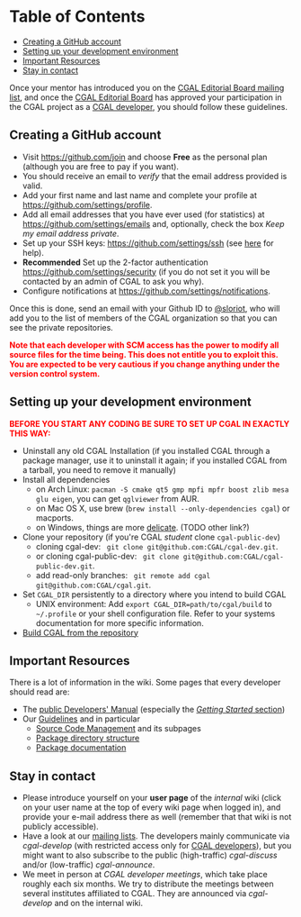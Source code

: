 <!--TOC-->

# Table of Contents
* [Creating a GitHub account](#creating-a-github-account)
* [Setting up your development environment](#setting-up-your-development-environment)
* [Important Resources](#important-resources)
* [Stay in contact](#stay-in-contact)

<!--TOC-->

Once your mentor has introduced you on the [CGAL Editorial Board mailing list](Mailing-Lists), and once the [CGAL Editorial Board](http://www.cgal.org/people.html) has approved your participation in the CGAL project as a [CGAL developer](http://www.cgal.org/project_rules.html#developers), you should follow these guidelines. 

## Creating a GitHub account

-   Visit <https://github.com/join> and choose **Free** as the
    personal plan (although you are free to pay if you want).
-   You should receive an email to *verify* that the email address
    provided is valid.
-   Add your first name and last name and complete your profile at
    <https://github.com/settings/profile>.
-   Add all email addresses that you have ever used (for statistics) at
    <https://github.com/settings/emails> and, optionally, check the box
    *Keep my email address private*.
-   Set up your SSH keys: <https://github.com/settings/ssh> (see
    [here](http://help.github.com/key-setup-redirect) for help).
-   **Recommended** Set up the 2-factor authentication
    <https://github.com/settings/security> (if you do not set it you will
    be contacted by an admin of CGAL to ask you why).
-   Configure notifications at
    <https://github.com/settings/notifications>.

Once this is done, send an email with your Github ID to [@sloriot](https://github.com/sloriot), who will
add you to the list of members of the CGAL organization so that you can
see the private repositories.

**<span style="color:red">Note that each developer with SCM access has
the power to modify all source files for the time being. This does not
entitle you to exploit this. You are expected to be very cautious if you
change anything under the version control system.</span>**

## Setting up your development environment


**<span style="color: red; ">BEFORE YOU START ANY CODING BE SURE TO SET
UP CGAL IN EXACTLY THIS WAY:</span>**

- Uninstall any old CGAL Installation (if you installed CGAL through a package manager, use it to uninstall it again; if you installed CGAL from a tarball, you need to remove it manually)
- Install all dependencies
  - on Arch Linux: `pacman -S cmake qt5 gmp mpfi mpfr boost zlib mesa glu eigen`, you can get `qglviewer` from AUR.
  - on Mac OS X, use brew (`brew install --only-dependencies cgal`) or macports.
  - on Windows, things are more [delicate](https://www.cgal.org/windows_installation.html). (TODO other link?)
- Clone your repository (if you're CGAL *student* clone `cgal-public-dev`)
  - cloning cgal-dev: ` git clone git@github.com:CGAL/cgal-dev.git`.
  - or cloning cgal-public-dev: ` git clone git@github.com:CGAL/cgal-public-dev.git`.
  - add read-only branches: ` git remote add cgal git@github.com:CGAL/cgal.git`.
- Set `CGAL_DIR` persistently to a directory where you intend to build CGAL
  - UNIX environment: Add `export CGAL_DIR=path/to/cgal/build` to `~/.profile` or your shell configuration file. Refer to your systems documentation for more specific information.
- [Build CGAL from the repository](Branch-Build#using-a-single-version-of-cgal)

## Important Resources


There is a lot of information in the wiki. Some pages that every
developer should read are:

-   The [public Developers' Manual](http://doc.cgal.org/latest/Manual/dev_manual.html)
    (especially the [*Getting Started* section](http://doc.cgal.org/latest/Manual/general_intro.html))
-   Our [Guidelines](Guidelines) and in particular
    - [Source Code Management](Source-Code-Management-with-Git) and
    its subpages 
    - [Package directory structure](Directory-Structure-for-Packages)
    - [Package documentation](Documentation-Guidelines)

## Stay in contact

-   Please introduce yourself on your **user page** of the *internal* wiki (click on your user
    name at the top of every wiki page when logged in), and provide your
    e-mail address there as well (remember that that wiki is not
    publicly accessible).
-   Have a look at our [mailing lists](Mailing-Lists). The
    developers mainly communicate via *cgal-develop* (with restricted
    access only for [CGAL developers](http://www.cgal.org/project_rules.html#developers)), but you might want to also
    subscribe to the public (high-traffic) *cgal-discuss* and/or
    (low-traffic) *cgal-announce*.
-   We meet in person at *CGAL developer meetings*, which take place roughly each six
    months. We try to distribute the meetings between several institutes
    affiliated to CGAL. They are announced via *cgal-develop* and on the internal
    wiki.
